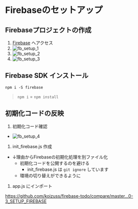 Firebaseのセットアップ
=====================

## Firebaseプロジェクトの作成

1. [Firebase](https://firebase.google.com) へアクセス
2. ![fb_setup_1](../images/fb_setup_1.png)
3. ![fb_setup_2](../images/fb_setup_2.png)
4. ![fb_setup_3](../images/fb_setup_3.png)

## Firebase SDK インストール

```
npm i -S firebase
```

> `npm i` = `npm install`

## 初期化コードの反映

1. 初期化コード確認
  - ![fb_setup_4](../images/fb_setup_4.png)
1. init_firebase.js 作成
  - ↓理由からFirebaseの初期化処理を別ファイル化
    - 初期化コードを公開するのを避ける
      - init_firebase.js は `git ignore` しています
    - 環境の切り替えができるように
1. app.js にインポート

https://github.com/koizuss/firebase-todo/compare/master...0-3_SETUP_FIREBASE
